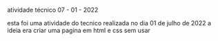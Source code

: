 atividade técnico 07 - 01 - 2022

esta foi uma atividade do tecnico realizada no dia 01 de julho de 2022
a ideia era criar uma pagina em html e css sem usar 